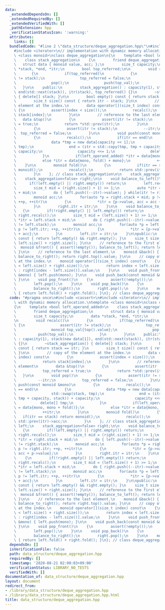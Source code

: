 ```yaml
---
data:
  _extendedDependsOn: []
  _extendedRequiredBy: []
  _extendedVerifiedWith: []
  _pathExtension: hpp
  _verificationStatusIcon: ':warning:'
  attributes:
    links: []
  bundledCode: "#line 2 \"data_structure/deque_aggregation.hpp\"\n#include <cassert>\n\
    #include <iterator>\n// implementation with dynamic memory allocation.\ntemplate\
    \ <class monoid>\nclass deque_aggregation\n{\n    template <bool left_operand_added>\n\
    \    class stack_aggregation\n    {\n        friend deque_aggregation;\n     \
    \   struct data { monoid value, acc; };\n        size_t capacity;\n        data\
    \ *stack, *end, *itr;\n        bool top_referred;\n\n        void recalc()\n \
    \       {\n            if(top_referred)\n            {\n                assert(itr\
    \ != stack);\n                top_referred = false;\n                monoid top_val{top().value};\n\
    \                pop();\n                push(top_val);\n            }\n     \
    \   }\n\n    public:\n        stack_aggregation() : capacity(1), stack(new data[1]),\
    \ end(std::next(stack)), itr(stack), top_referred() {}\n        ~stack_aggregation()\
    \ { delete[] stack; }\n\n        bool empty() const { return stack == itr; }\n\
    \        size_t size() const { return itr - stack; }\n\n        // copy of the\
    \ element at the index.\n        data operator[](size_t index) const\n       \
    \ {\n            assert(index < size());\n            recalc();\n            return\
    \ stack[index];\n        }\n\n        // reference to the last element\n     \
    \   data &top()\n        {\n            assert(itr != stack);\n            top_referred\
    \ = true;\n            return *std::prev(itr);\n        }\n\n        void pop()\n\
    \        {\n            assert(itr != stack);\n            --itr;\n          \
    \  top_referred = false;\n        }\n\n        void push(const monoid &mono)\n\
    \        {\n            recalc();\n            if(itr == end)\n            {\n\
    \                data *tmp = new data[capacity << 1];\n                std::swap(stack,\
    \ tmp);\n                end = (itr = std::copy(tmp, tmp + capacity, stack)) +\
    \ capacity;\n                capacity <<= 1;\n                delete[] tmp;\n\
    \            }\n            if(left_operand_added) *itr = data{mono, mono + fold()};\n\
    \            else *itr = data{mono, fold() + mono};\n            ++itr;\n    \
    \    }\n\n        monoid fold()\n        {\n            if(itr == stack) return\
    \ monoid();\n            recalc();\n            return std::prev(itr)->acc;\n\
    \        }\n    }; // class stack_aggregation\n\n    stack_aggregation<true> left;\n\
    \    stack_aggregation<false> right;\n\n    void balance_to_left()\n    {\n  \
    \      if(!left.empty() || right.empty()) return;\n        left.recalc(); right.recalc();\n\
    \        size_t mid = (right.size() + 1) >> 1;\n        auto *itr = right.stack\
    \ + mid;\n        do { left.push((--itr)->value); } while(itr != right.stack);\n\
    \        monoid acc;\n        for(auto *p = right.stack + mid; p != right.itr;\
    \ ++p, ++itr)\n        {\n            *itr = {p->value, acc = acc + p->value};\n\
    \        }\n        right.itr = itr;\n    }\n\n    void balance_to_right()\n \
    \   {\n        if(!right.empty() || left.empty()) return;\n        left.recalc();\
    \ right.recalc();\n        size_t mid = (left.size() + 1) >> 1;\n        auto\
    \ *itr = left.stack + mid;\n        do { right.push((--itr)->value); } while(itr\
    \ != left.stack);\n        monoid acc;\n        for(auto *p = left.stack + mid;\
    \ p != left.itr; ++p, ++itr)\n        {\n            *itr = {p->value, acc = p->value\
    \ + acc};\n        }\n        left.itr = itr;\n    }\n\npublic:\n    bool empty()\
    \ const { return left.empty() && right.empty(); }\n    size_t size() const { return\
    \ left.size() + right.size(); }\n\n    // reference to the first element.\n  \
    \  monoid &front() { assert(!empty()); balance_to_left(); return left.top().value;\
    \ }\n\n    // reference to the last element.\n    monoid &back() { assert(!empty());\
    \ balance_to_right(); return right.top().value; }\n\n    // copy of the element\
    \ at the index.\n    monoid operator[](size_t index) const\n    {\n        assert(index\
    \ < left.size() + right.size());\n        return index < left.size() ? left[index].value\
    \ : right[index - left.size()].value;\n    }\n\n    void push_front(const monoid\
    \ &mono) { left.push(mono); }\n\n    void push_back(const monoid &mono) { right.push(mono);\
    \ }\n\n    void pop_front()\n    {\n        assert(!empty());\n        balance_to_left();\n\
    \        left.pop();\n    }\n\n    void pop_back()\n    {\n        assert(!empty());\n\
    \        balance_to_right();\n        right.pop();\n    }\n\n    monoid fold()\
    \ { return left.fold() + right.fold(); }\n}; // class deque_aggregation\n"
  code: "#pragma once\n#include <cassert>\n#include <iterator>\n// implementation\
    \ with dynamic memory allocation.\ntemplate <class monoid>\nclass deque_aggregation\n\
    {\n    template <bool left_operand_added>\n    class stack_aggregation\n    {\n\
    \        friend deque_aggregation;\n        struct data { monoid value, acc; };\n\
    \        size_t capacity;\n        data *stack, *end, *itr;\n        bool top_referred;\n\
    \n        void recalc()\n        {\n            if(top_referred)\n           \
    \ {\n                assert(itr != stack);\n                top_referred = false;\n\
    \                monoid top_val{top().value};\n                pop();\n      \
    \          push(top_val);\n            }\n        }\n\n    public:\n        stack_aggregation()\
    \ : capacity(1), stack(new data[1]), end(std::next(stack)), itr(stack), top_referred()\
    \ {}\n        ~stack_aggregation() { delete[] stack; }\n\n        bool empty()\
    \ const { return stack == itr; }\n        size_t size() const { return itr - stack;\
    \ }\n\n        // copy of the element at the index.\n        data operator[](size_t\
    \ index) const\n        {\n            assert(index < size());\n            recalc();\n\
    \            return stack[index];\n        }\n\n        // reference to the last\
    \ element\n        data &top()\n        {\n            assert(itr != stack);\n\
    \            top_referred = true;\n            return *std::prev(itr);\n     \
    \   }\n\n        void pop()\n        {\n            assert(itr != stack);\n  \
    \          --itr;\n            top_referred = false;\n        }\n\n        void\
    \ push(const monoid &mono)\n        {\n            recalc();\n            if(itr\
    \ == end)\n            {\n                data *tmp = new data[capacity << 1];\n\
    \                std::swap(stack, tmp);\n                end = (itr = std::copy(tmp,\
    \ tmp + capacity, stack)) + capacity;\n                capacity <<= 1;\n     \
    \           delete[] tmp;\n            }\n            if(left_operand_added) *itr\
    \ = data{mono, mono + fold()};\n            else *itr = data{mono, fold() + mono};\n\
    \            ++itr;\n        }\n\n        monoid fold()\n        {\n         \
    \   if(itr == stack) return monoid();\n            recalc();\n            return\
    \ std::prev(itr)->acc;\n        }\n    }; // class stack_aggregation\n\n    stack_aggregation<true>\
    \ left;\n    stack_aggregation<false> right;\n\n    void balance_to_left()\n \
    \   {\n        if(!left.empty() || right.empty()) return;\n        left.recalc();\
    \ right.recalc();\n        size_t mid = (right.size() + 1) >> 1;\n        auto\
    \ *itr = right.stack + mid;\n        do { left.push((--itr)->value); } while(itr\
    \ != right.stack);\n        monoid acc;\n        for(auto *p = right.stack + mid;\
    \ p != right.itr; ++p, ++itr)\n        {\n            *itr = {p->value, acc =\
    \ acc + p->value};\n        }\n        right.itr = itr;\n    }\n\n    void balance_to_right()\n\
    \    {\n        if(!right.empty() || left.empty()) return;\n        left.recalc();\
    \ right.recalc();\n        size_t mid = (left.size() + 1) >> 1;\n        auto\
    \ *itr = left.stack + mid;\n        do { right.push((--itr)->value); } while(itr\
    \ != left.stack);\n        monoid acc;\n        for(auto *p = left.stack + mid;\
    \ p != left.itr; ++p, ++itr)\n        {\n            *itr = {p->value, acc = p->value\
    \ + acc};\n        }\n        left.itr = itr;\n    }\n\npublic:\n    bool empty()\
    \ const { return left.empty() && right.empty(); }\n    size_t size() const { return\
    \ left.size() + right.size(); }\n\n    // reference to the first element.\n  \
    \  monoid &front() { assert(!empty()); balance_to_left(); return left.top().value;\
    \ }\n\n    // reference to the last element.\n    monoid &back() { assert(!empty());\
    \ balance_to_right(); return right.top().value; }\n\n    // copy of the element\
    \ at the index.\n    monoid operator[](size_t index) const\n    {\n        assert(index\
    \ < left.size() + right.size());\n        return index < left.size() ? left[index].value\
    \ : right[index - left.size()].value;\n    }\n\n    void push_front(const monoid\
    \ &mono) { left.push(mono); }\n\n    void push_back(const monoid &mono) { right.push(mono);\
    \ }\n\n    void pop_front()\n    {\n        assert(!empty());\n        balance_to_left();\n\
    \        left.pop();\n    }\n\n    void pop_back()\n    {\n        assert(!empty());\n\
    \        balance_to_right();\n        right.pop();\n    }\n\n    monoid fold()\
    \ { return left.fold() + right.fold(); }\n}; // class deque_aggregation\n"
  dependsOn: []
  isVerificationFile: false
  path: data_structure/deque_aggregation.hpp
  requiredBy: []
  timestamp: '2020-08-21 02:00:03+09:00'
  verificationStatus: LIBRARY_NO_TESTS
  verifiedWith: []
documentation_of: data_structure/deque_aggregation.hpp
layout: document
redirect_from:
- /library/data_structure/deque_aggregation.hpp
- /library/data_structure/deque_aggregation.hpp.html
title: data_structure/deque_aggregation.hpp
---
```

